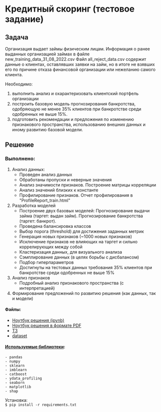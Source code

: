 # Кредитный скоринг (тестовое задание) 

## Задача
Организация выдает займы физическим лицам. Информация о ранее выданных организацией займах в файле new_training_data_31_08_2022.csv Файл all_reject_data.csv содержит данные о клиентах, оставлявших заявки на займ, но в итоге не взявших его по причине отказа финансовой организации или нежеланию самого клиента.

Необходимо:
1. выполнить анализ и охарактеризовать клиентский портфель организации  
2. построить базовую модель прогнозирования банкротства, одобряющую не менее 35% клиентов при банкротстве среди одобренных не выше 15%.  
3. подготовить рекомендации и предложения по изменению признакового пространства, использованию внешних данных и иному развитию базовой модели.  
 
## Решение
### Выполнено:
1. Анализ данных:
    - Проведен анализ данных
    - Обработаны пропуски и неверные значения
    - Анализ значимости признаков. Построение матрицы корреляции
    - Анализ значений близких к константе
    - Профилирование признаков. Отчет профилирования в "ProfileReport_train.html"  
2. Разработка моделей
    - Построение двух базовых моделей: Прогнозирование выдачи займа (таргет: выдан займ). Прогнозирование банкротства (таргет: банкрот).
    - Проведена балансировка классов
    - Выбор порога (threshold) для достижения заданных метрик
    - Генерация новых признаков (~1000 новых признаков)
    - Исключение признаков не влияющих на таргет и сильно коррелирующих между собой
    - Кластеризация данных, для визуального анализа
    - Сэмплирование данных (в целях борьбы с дисбалансом)
    - Подбор гиперпараметров
    - Достигнуты на тестовых данных требования 35% клиентов при банкротстве среди одобренных не выше 15%
3. Анализ признаков  
    - Подробный анализ признакового пространства (с интерпретацией)
4. Формирование предложений по развитию решения (как данных, так и модели) 

#### Файлы:
- [Ноутбук решения (ipynb)](credit_scoring.ipynb)
- [Ноутбук решения в формате PDF](credit_scoring.pdf)
- [ТЗ](task.pdf)
- [dataset](datasets)

#### [Используемые библиотеки](requirements.txt):
    - pandas
    - numpy
    - sklearn
    - imblearn
    - catboost
    - ydata_profiling
    - seaborn
    - matplotlib
    - shap

Установка:  
    ```$ pip install -r requirements.txt```

